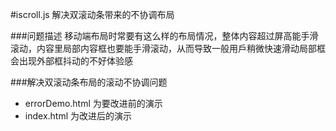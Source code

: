 #iscroll.js 解决双滚动条带来的不协调布局

###问题描述
移动端布局时常要有这么样的布局情况，整体内容超过屏高能手滑滚动，内容里局部内容框也要能手滑滚动，从而导致一般用戶稍微快速滑动局部框会出现外部框抖动的不好体验感

###解决双滚动条布局的滚动不协调问题
* errorDemo.html 为要改进前的演示
* index.html 为改进后的演示
